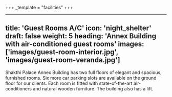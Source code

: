 +++
_template = "facilities"
+++

---
title: 'Guest Rooms A/C'
icon: 'night_shelter'
draft: false
weight: 5
heading: 'Annex Building with air-conditioned guest rooms'
images: ['images/guest-room-interior.jpg', 'images/guest-room-veranda.jpg']
---

Shakthi Palace Annex Building has two full floors of elegant and 
spacious, furnished rooms.
Six more car parking slots are available on the ground floor 
for our clients. 
Each room is fitted with state-of-the-art air-conditioners 
and natural wooden furniture. 
The building also has a lift.  
